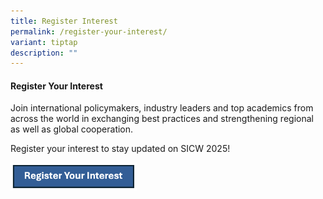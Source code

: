 ```yaml
---
title: Register Interest
permalink: /register-your-interest/
variant: tiptap
description: ""
---
```

<h4><strong>Register Your Interest</strong></h4>
<p>Join international policymakers, industry leaders and top academics from
across the world in exchanging best practices and strengthening regional
as well as global cooperation.</p>
<p>Register your interest to stay updated on SICW 2025!</p>
<p></p><a class="isomer-image-wrapper" href="https://www.gevme.com/39206109/registration/buy?tickets-404247=1"><img style="width: 40%;" height="auto" width="100%" alt="" src="/images/Register_your_interest_button.png"></a>
<p></p>